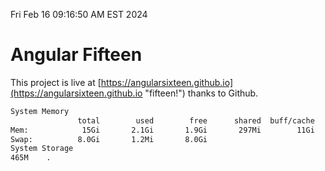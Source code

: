 Fri Feb 16 09:16:50 AM EST 2024

# Angular Fifteen


This project is live at [https://angularsixteen.github.io](https://angularsixteen.github.io "fifteen!") thanks to Github.

```bash
System Memory
               total        used        free      shared  buff/cache   available
Mem:            15Gi       2.1Gi       1.9Gi       297Mi        11Gi        13Gi
Swap:          8.0Gi       1.2Mi       8.0Gi
System Storage
465M	.
